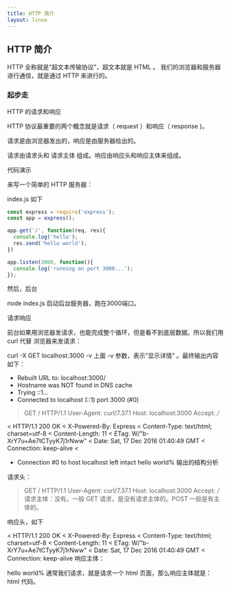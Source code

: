 ```yaml
---
title: HTTP 简介
layout: linux
---
```


## HTTP 简介

HTTP 全称就是“超文本传输协议”，超文本就是 HTML 。 我们的浏览器和服务器进行通信，就是通过 HTTP 来进行的。

### 起步走

HTTP 的请求和响应

HTTP 协议最重要的两个概念就是请求（ request ）和响应（ response )。

请求是由浏览器发出的，响应是由服务器给出的。

请求由请求头和 请求主体 组成。响应由响应头和响应主体来组成。

代码演示

来写一个简单的 HTTP 服务器：

index.js 如下

```js
const express = require('express');
const app = express();

app.get('/', function(req, res){
  console.log('hello');
  res.send('hello world');
})

app.listen(3000, function(){
  console.log('running on port 3000...');
});
```

然后，后台

node index.js
启动后台服务器，跑在3000端口。

请求响应

前台如果用浏览器发请求，也能完成整个循环，但是看不到底层数据。所以我们用 curl 代替 浏览器来发请求：

curl -X GET localhost:3000 -v
上面 -v 参数，表示”显示详情“ 。最终输出内容如下：

* Rebuilt URL to: localhost:3000/
* Hostname was NOT found in DNS cache
*   Trying ::1...
* Connected to localhost (::1) port 3000 (#0)
> GET / HTTP/1.1
> User-Agent: curl/7.37.1
> Host: localhost:3000
> Accept: */*
>
< HTTP/1.1 200 OK
< X-Powered-By: Express
< Content-Type: text/html; charset=utf-8
< Content-Length: 11
< ETag: W/"b-XrY7u+Ae7tCTyyK7j1rNww"
< Date: Sat, 17 Dec 2016 01:40:49 GMT
< Connection: keep-alive
<
* Connection #0 to host localhost left intact
hello world%
输出的结构分析

请求头：

> GET / HTTP/1.1
> User-Agent: curl/7.37.1
> Host: localhost:3000
> Accept: */*
请求主体：没有。一般 GET 请求，是没有请求主体的。POST 一般是有主体的。

响应头，如下

< HTTP/1.1 200 OK
< X-Powered-By: Express
< Content-Type: text/html; charset=utf-8
< Content-Length: 11
< ETag: W/"b-XrY7u+Ae7tCTyyK7j1rNww"
< Date: Sat, 17 Dec 2016 01:40:49 GMT
< Connection: keep-alive
响应主体：

hello world%
通常我们请求，就是请求一个 html 页面，那么响应主体就是：html 代码。
